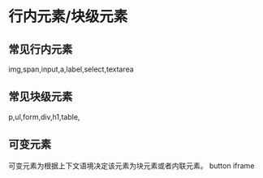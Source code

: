 # 行内元素/块级元素

## 常见行内元素
img,span,input,a,label,select,textarea


## 常见块级元素
p,ul,form,div,h1,table,


## 可变元素
可变元素为根据上下文语境决定该元素为块元素或者内联元素。
button
iframe
